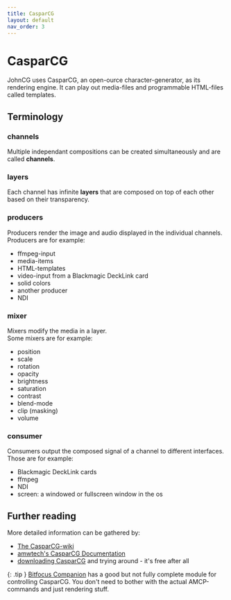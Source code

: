 ```yaml
---
title: CasparCG
layout: default
nav_order: 3
---
```


# CasparCG
JohnCG uses CasparCG, an open-ource character-generator, as its rendering engine.
It can play out media-files and programmable HTML-files called templates.


## Terminology
### channels
Multiple independant compositions can be created simultaneously and are called **channels**.

### layers
Each channel has infinite **layers** that are composed on top of each other based on their transparency.

### producers
Producers render the image and audio displayed in the individual channels.  
Producers are for example:
- ffmpeg-input
- media-items
- HTML-templates
- video-input from a Blackmagic DeckLink card
- solid colors
- another producer
- NDI

### mixer
Mixers modify the media in a layer.  
Some mixers are for example:
- position
- scale
- rotation
- opacity
- brightness
- saturation
- contrast
- blend-mode
- clip (masking)
- volume

### consumer
Consumers output the composed signal of a channel to different interfaces.  
Those are for example:
- Blackmagic DeckLink cards
- ffmpeg
- NDI
- screen: a windowed or fullscreen window in the os

## Further reading
More detailed information can be gathered by:
- [The CasparCG-wiki](https://github.com/CasparCG/help/wiki)
- [amwtech's CasparCG Documentation](https://github.com/amwtech/CasparCG_Documentation)
- [downloading CasparCG](https://github.com/CasparCG/server/releases) and trying around - it's free after all

{: .tip }
[Bitfocus Companion](https://bitfocus.io/companion) has a good but not fully complete module for controlling CasparCG. You don't need to bother with the actual AMCP-commands and just rendering stuff.